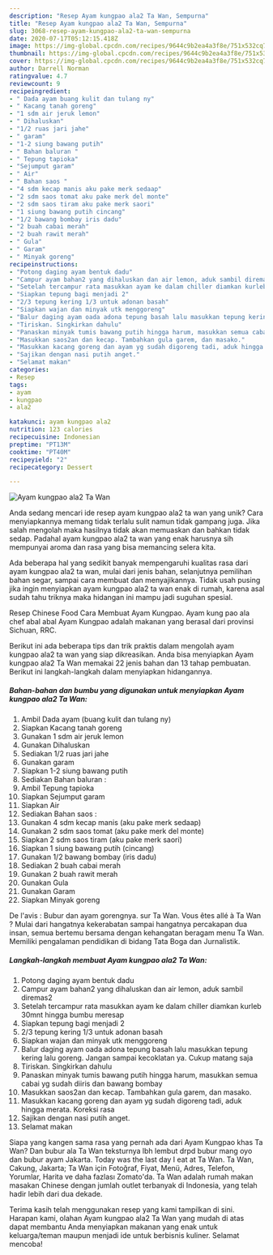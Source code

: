 ```yaml
---
description: "Resep Ayam kungpao ala2 Ta Wan, Sempurna"
title: "Resep Ayam kungpao ala2 Ta Wan, Sempurna"
slug: 3068-resep-ayam-kungpao-ala2-ta-wan-sempurna
date: 2020-07-17T05:12:15.418Z
image: https://img-global.cpcdn.com/recipes/9644c9b2ea4a3f8e/751x532cq70/ayam-kungpao-ala2-ta-wan-foto-resep-utama.jpg
thumbnail: https://img-global.cpcdn.com/recipes/9644c9b2ea4a3f8e/751x532cq70/ayam-kungpao-ala2-ta-wan-foto-resep-utama.jpg
cover: https://img-global.cpcdn.com/recipes/9644c9b2ea4a3f8e/751x532cq70/ayam-kungpao-ala2-ta-wan-foto-resep-utama.jpg
author: Darrell Norman
ratingvalue: 4.7
reviewcount: 9
recipeingredient:
- " Dada ayam buang kulit dan tulang ny"
- " Kacang tanah goreng"
- "1 sdm air jeruk lemon"
- " Dihaluskan"
- "1/2 ruas jari jahe"
- " garam"
- "1-2 siung bawang putih"
- " Bahan baluran "
- " Tepung tapioka"
- "Sejumput garam"
- " Air"
- " Bahan saos "
- "4 sdm kecap manis aku pake merk sedaap"
- "2 sdm saos tomat aku pake merk del monte"
- "2 sdm saos tiram aku pake merk saori"
- "1 siung bawang putih cincang"
- "1/2 bawang bombay iris dadu"
- "2 buah cabai merah"
- "2 buah rawit merah"
- " Gula"
- " Garam"
- " Minyak goreng"
recipeinstructions:
- "Potong daging ayam bentuk dadu"
- "Campur ayam bahan2 yang dihaluskan dan air lemon, aduk sambil diremas2"
- "Setelah tercampur rata masukkan ayam ke dalam chiller diamkan kurleb 30mnt hingga bumbu meresap"
- "Siapkan tepung bagi menjadi 2"
- "2/3 tepung kering 1/3 untuk adonan basah"
- "Siapkan wajan dan minyak utk menggoreng"
- "Balur daging ayam oada adona tepung basah lalu masukkan tepung kering lalu goreng. Jangan sampai kecoklatan ya. Cukup matang saja"
- "Tiriskan. Singkirkan dahulu"
- "Panaskan minyak tumis bawang putih hingga harum, masukkan semua cabai yg sudah diiris dan bawang bombay"
- "Masukkan saos2an dan kecap. Tambahkan gula garem, dan masako."
- "Masukkan kacang goreng dan ayam yg sudah digoreng tadi, aduk hingga merata. Koreksi rasa"
- "Sajikan dengan nasi putih anget."
- "Selamat makan"
categories:
- Resep
tags:
- ayam
- kungpao
- ala2

katakunci: ayam kungpao ala2 
nutrition: 123 calories
recipecuisine: Indonesian
preptime: "PT13M"
cooktime: "PT40M"
recipeyield: "2"
recipecategory: Dessert

---
```



![Ayam kungpao ala2 Ta Wan](https://img-global.cpcdn.com/recipes/9644c9b2ea4a3f8e/751x532cq70/ayam-kungpao-ala2-ta-wan-foto-resep-utama.jpg)

Anda sedang mencari ide resep ayam kungpao ala2 ta wan yang unik? Cara menyiapkannya memang tidak terlalu sulit namun tidak gampang juga. Jika salah mengolah maka hasilnya tidak akan memuaskan dan bahkan tidak sedap. Padahal ayam kungpao ala2 ta wan yang enak harusnya sih mempunyai aroma dan rasa yang bisa memancing selera kita.

Ada beberapa hal yang sedikit banyak mempengaruhi kualitas rasa dari ayam kungpao ala2 ta wan, mulai dari jenis bahan, selanjutnya pemilihan bahan segar, sampai cara membuat dan menyajikannya. Tidak usah pusing jika ingin menyiapkan ayam kungpao ala2 ta wan enak di rumah, karena asal sudah tahu triknya maka hidangan ini mampu jadi suguhan spesial.

Resep Chinese Food Cara Membuat Ayam Kungpao. Ayam kung pao ala chef abal abal Ayam Kungpao adalah makanan yang berasal dari provinsi Sichuan, RRC.


Berikut ini ada beberapa tips dan trik praktis dalam mengolah ayam kungpao ala2 ta wan yang siap dikreasikan. Anda bisa menyiapkan Ayam kungpao ala2 Ta Wan memakai 22 jenis bahan dan 13 tahap pembuatan. Berikut ini langkah-langkah dalam menyiapkan hidangannya.

<!--inarticleads1-->

##### Bahan-bahan dan bumbu yang digunakan untuk menyiapkan Ayam kungpao ala2 Ta Wan:

1. Ambil  Dada ayam (buang kulit dan tulang ny)
1. Siapkan  Kacang tanah goreng
1. Gunakan 1 sdm air jeruk lemon
1. Gunakan  Dihaluskan
1. Sediakan 1/2 ruas jari jahe
1. Gunakan  garam
1. Siapkan 1-2 siung bawang putih
1. Sediakan  Bahan baluran :
1. Ambil  Tepung tapioka
1. Siapkan Sejumput garam
1. Siapkan  Air
1. Sediakan  Bahan saos :
1. Gunakan 4 sdm kecap manis (aku pake merk sedaap)
1. Gunakan 2 sdm saos tomat (aku pake merk del monte)
1. Siapkan 2 sdm saos tiram (aku pake merk saori)
1. Siapkan 1 siung bawang putih (cincang)
1. Gunakan 1/2 bawang bombay (iris dadu)
1. Sediakan 2 buah cabai merah
1. Gunakan 2 buah rawit merah
1. Gunakan  Gula
1. Gunakan  Garam
1. Siapkan  Minyak goreng


De l&#39;avis : Bubur dan ayam gorengnya. sur Ta Wan. Vous êtes allé à Ta Wan ? Mulai dari hangatnya kekerabatan sampai hangatnya percakapan dua insan, semua bertemu bersama dengan kehangatan beragam menu Ta Wan. Memiliki pengalaman pendidikan di bidang Tata Boga dan Jurnalistik. 

<!--inarticleads2-->

##### Langkah-langkah membuat Ayam kungpao ala2 Ta Wan:

1. Potong daging ayam bentuk dadu
1. Campur ayam bahan2 yang dihaluskan dan air lemon, aduk sambil diremas2
1. Setelah tercampur rata masukkan ayam ke dalam chiller diamkan kurleb 30mnt hingga bumbu meresap
1. Siapkan tepung bagi menjadi 2
1. 2/3 tepung kering 1/3 untuk adonan basah
1. Siapkan wajan dan minyak utk menggoreng
1. Balur daging ayam oada adona tepung basah lalu masukkan tepung kering lalu goreng. Jangan sampai kecoklatan ya. Cukup matang saja
1. Tiriskan. Singkirkan dahulu
1. Panaskan minyak tumis bawang putih hingga harum, masukkan semua cabai yg sudah diiris dan bawang bombay
1. Masukkan saos2an dan kecap. Tambahkan gula garem, dan masako.
1. Masukkan kacang goreng dan ayam yg sudah digoreng tadi, aduk hingga merata. Koreksi rasa
1. Sajikan dengan nasi putih anget.
1. Selamat makan


Siapa yang kangen sama rasa yang pernah ada dari Ayam Kungpao khas Ta Wan? Dan bubur ala Ta Wan teksturnya lbh lembut drpd bubur mang oyo dan bubur ayam Jakarta. Today was the last day I eat at Ta Wan. Ta Wan, Cakung, Jakarta; Ta Wan için Fotoğraf, Fiyat, Menü, Adres, Telefon, Yorumlar, Harita ve daha fazlası Zomato&#39;da. Ta Wan adalah rumah makan masakan Chinese dengan jumlah outlet terbanyak di Indonesia, yang telah hadir lebih dari dua dekade. 

Terima kasih telah menggunakan resep yang kami tampilkan di sini. Harapan kami, olahan Ayam kungpao ala2 Ta Wan yang mudah di atas dapat membantu Anda menyiapkan makanan yang enak untuk keluarga/teman maupun menjadi ide untuk berbisnis kuliner. Selamat mencoba!
